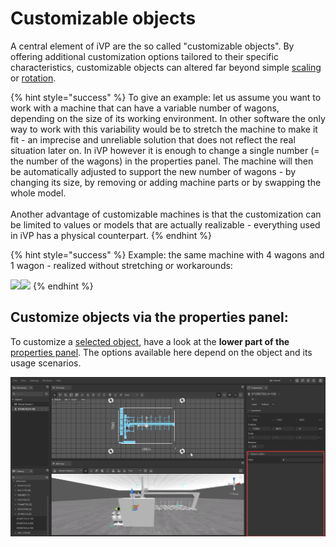 # Customizable objects

A central element of iVP are the so called "customizable objects". By offering additional customization options tailored to their specific characteristics, customizable objects can altered far beyond simple [scaling](scale-objects.md) or [rotation](scale-and-rotate-objects.md).

{% hint style="success" %}
To give an example: let us assume you want to work with a machine that can have a variable number of wagons, depending on the size of its working environment. In other software the only way to work with this variability would be to stretch the machine to make it fit - an imprecise and unreliable solution that does not reflect the real situation later on. In iVP however it is enough to change a single number (= the number of the wagons) in the properties panel. The machine will then be automatically adjusted to support the new number of wagons - by changing its size, by removing or adding machine parts or by swapping the whole model.\
\
Another advantage of customizable machines is that the customization can be limited to values or models that are actually realizable - everything used in iVP has a physical counterpart.
{% endhint %}

{% hint style="success" %}
Example: the same machine with 4 wagons and 1 wagon - realized without stretching or workarounds:

![](../../../.gitbook/assets/iVP\_guide\_customize\_objects\_example\_6\_wagons.jpg)![](../../../.gitbook/assets/iVP\_guide\_customize\_objects\_example\_1\_wagon.jpg)&#x20;
{% endhint %}

## Customize objects via the properties panel:

To customize a [selected object](selecting-and-moving-objects.md), have a look at the **lower part of the** [properties panel](../user-interface/the-properties-panel.md). The options available here depend on the object and its usage scenarios.

![](../../../.gitbook/assets/iVP_Planning_ObjectInteraction_CustomizableObjects.png)
